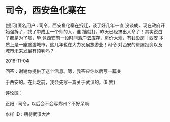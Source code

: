 # 司令，西安鱼化寨在

(提问)匿名用户 : 司令，西安鱼化寨在拆迁，谈了好几年一直 没谈成，现在政府开始强拆了，找了中成卫一个师的人，谁 挡就打，昨天已经搞出人命了！其实说白了都是为了钱，毕 竟西安前一段时间落户去库存，房价大涨，有钱没房！西安 本质上是一座旅游城市，这几年也在大力发展旅游业！司令 对西安的房屋投资以及城市未来发展有预判吗？

2018-11-04

回答：谢谢你提供了这个信息。嗯，我答应你以后写一篇关

于西安的。在此之前，我会先写一篇关于武汉的。(8 赞)

评论区：

正阳 : 司令，以后会不会写郑州？不好呆啊

水样 ID : 期待武汉大片